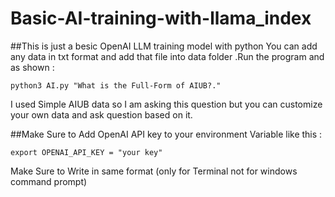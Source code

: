# Basic-AI-training-with-llama_index
##This is just a besic OpenAI LLM training model with python
You can add any data in txt format and add that file into data folder .Run the program and as shown  :
```
python3 AI.py "What is the Full-Form of AIUB?."
```
I used Simple AIUB data so I am asking this question but you can customize your own data and ask question based on it.

##Make Sure to Add OpenAI API key to your environment Variable like this :
```
export OPENAI_API_KEY = "your key"
```
Make Sure to Write in same format (only for Terminal not for windows command prompt)
